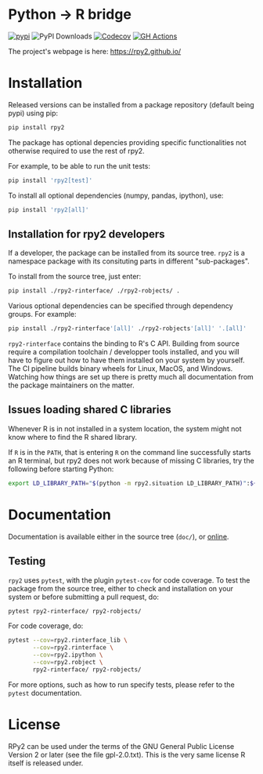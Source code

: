# Python -> R bridge

[![pypi](https://img.shields.io/pypi/v/rpy2.svg?style=flat-square)](https://pypi.python.org/pypi/rpy2)
![PyPI Downloads](https://static.pepy.tech/badge/rpy2)
[![Codecov](https://codecov.io/gh/rpy2/rpy2/branch/master/graph/badge.svg)](https://codecov.io/gh/rpy2/rpy2)
[![GH Actions](https://github.com/rpy2/rpy2/workflows/Python%20package/badge.svg)](https://github.com/rpy2/rpy2/actions?query=workflow%3A%22Python+package%22)

The project's webpage is here: https://rpy2.github.io/


# Installation

Released versions can be installed from a package repository (default
being pypi) using pip:

```bash
pip install rpy2
```

The package has optional depencies providing
specific functionalities not otherwise required to use the rest of rpy2.

For example, to be able to run the unit tests:
```bash
pip install 'rpy2[test]'
```

To install all optional dependencies (numpy, pandas, ipython), use:

```bash
pip install 'rpy2[all]'
```

## Installation for rpy2 developers

If a developer, the package can be installed from its source tree.
`rpy2` is a namespace package with its consituting parts in different
"sub-packages".

To install from the source tree, just enter:

```bash
pip install ./rpy2-rinterface/ ./rpy2-robjects/ .
```

Various optional dependencies can be specified through dependency groups.
For example:

```bash
pip install ./rpy2-rinterface'[all]' ./rpy2-robjects'[all]' '.[all]'
```

`rpy2-rinterface` contains the binding to R's C API. Building from
source require a compilation toolchain / developper tools installed,
and you will have to figure out how to have them installed on your
system by yourself. The CI pipeline builds binary wheels for Linux,
MacOS, and Windows. Watching how things are set up there is pretty
much all documentation from the package maintainers on the matter.


## Issues loading shared C libraries

Whenever R is in not installed in a system location, the system might not
know where to find the R shared library.

If `R` is in the `PATH`, that is entering `R` on the command line successfully starts
an R terminal, but rpy2 does not work because of missing C libraries, try the following
before starting Python:


```bash
export LD_LIBRARY_PATH="$(python -m rpy2.situation LD_LIBRARY_PATH)":${LD_LIBRARY_PATH}
```


# Documentation

Documentation is available either in the source tree (`doc/`),
or [online](https://rpy2.github.io/doc.html).


## Testing

`rpy2` uses `pytest`, with the plugin `pytest-cov` for code coverage. To
test the package from the source tree, either to check and installation
on your system or before submitting a pull request, do:

```bash
pytest rpy2-rinterface/ rpy2-robjects/
```

For code coverage, do:

```bash
pytest --cov=rpy2.rinterface_lib \
       --cov=rpy2.rinterface \
       --cov=rpy2.ipython \
       --cov=rpy2.robject \
       rpy2-rinterface/ rpy2-robjects/
```

For more options, such as how to run specify tests, please refer to the `pytest`
documentation.


# License

RPy2 can be used under the terms of the GNU
General Public License Version 2 or later (see the file
gpl-2.0.txt). This is the very same license R itself is released under.
